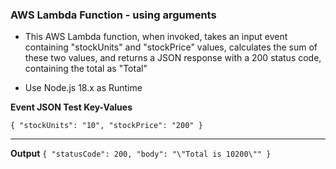 ### AWS Lambda Function - using arguments

- This AWS Lambda function, when invoked, takes an input event containing "stockUnits" and "stockPrice" values, calculates the sum of these two values, and returns a JSON response with a 200 status code, containing the total as "Total"

- Use Node.js 18.x as Runtime

**Event JSON Test Key-Values**

`{
  "stockUnits": "10",
  "stockPrice": "200"
}`

--------------------------------------------------------------------------------------------------------------------------------------------------

**Output**
`{
  "statusCode": 200,
  "body": "\"Total is 10200\""
}`
